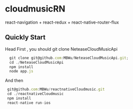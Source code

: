 # cloudmusicRN

react-navigation + react-redux + react-native-router-flux

## Quickly Start

  Head First , you should git clone NeteaseCloudMusicApi
``` javascript
  git clone git@github.com:MBWu/NeteaseCloudMusicApi.git;
  cd ./NeteaseCloudMusicApi
  npm install
  node app.js
```

  And then
 ``` javascript
  git@github.com:MBWu/reactnativeCloudmusic.git
  cd ./reactnativeCloudmusic
  npm install
  react-native run-ios
```
